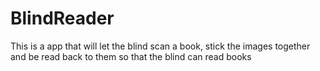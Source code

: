 BlindReader
===========

This is a app that will let the blind scan a book, stick the images together and be read back to them so that the blind can read books
